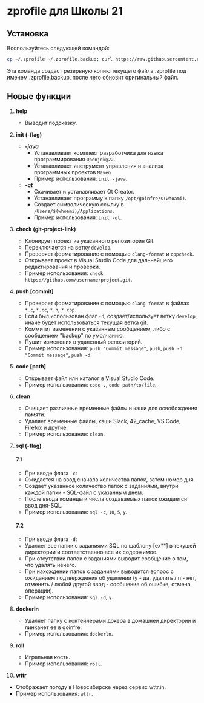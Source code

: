 # zprofile для Школы 21

## Установка

Воспользуйтесь следующей командой:
```bash
cp ~/.zprofile ~/.zprofile.backup; curl https://raw.githubusercontent.com/macygabr/ZprofileForMac/main/.zprofile > ~/.zprofile && source ~/.zprofile
```
Эта команда создаст резервную копию текущего файла .zprofile под именем .zprofile.backup, после чего обновит оригинальный файл.

## Новые функции

1. **help**
   - Выводит подсказку.

2. **init (-flag)**
   -  ***-java***
      - Устанавливает комплект разработчика для языка программирования `Openjdk@22`.
      - Устанавливает инструмент управления и анализа программных проектов `Maven`
      - Пример использования: `init -java`.
   -  ***-qt***
      - Скачивает и устанавливает Qt Creator.
      - Устанавливает программу в папку `/opt/goinfre/$(whoami)`.
      - Создает символическую ссылку в `/Users/$(whoami)/Applications`.
      - Пример использования: `init -qt`.

3. **check (git-project-link)**
   - Клонирует проект из указанного репозитория Git.
   - Переключается на ветку `develop`.
   - Проверяет форматирование с помощью `clang-format` и `cppcheck`.
   - Открывает проект в Visual Studio Code для дальнейшего редактирования и проверки.
   - Пример использования: `check https://github.com/username/project.git`.


4. **push [commit]**
   - Проверяет форматирование с помощью `clang-format` в файлах `*.c`, `*.cc`, `*.h`, `*.cpp`.
   - Если был использован флаг `-d`, cоздает/использует ветку `develop`, иначе будет использоваться текущая ветка git.
   - Коммитит изменения с указанным сообщением, либо с сообщением "backup" по умолчанию.
   - Пушит изменения в удаленный репозиторий.
   - Пример использования: `push "Commit message"`, `push`, `push -d "Commit message"`, `push -d`.

5. **code [path]**
   - Открывает файл или каталог в Visual Studio Code.
   - Пример использования: `code .`, `code path/to/file`.

6. **clean**
   - Очищает различные временные файлы и кэши для освобождения памяти.
   - Удаляет временные файлы, кэши Slack, 42_cache, VS Code, Firefox и другие.
   - Пример использования: `clean`.

7. **sql (-flag)**

   #### 7.1
   - При вводе флага `-c`:
   - Ожидается на ввод сначала количества папок, затем номер дня.
   - Создает указанное количество папок с заданиями, внутри каждой папки - SQL-файл с указанным днем.
   - После ввода команды и числа создаваемых папок ожидается ввод дня-SQL.
   - Пример использования: `sql -c`, `10`, `5`, `y`.

   #### 7.2
   - При вводе флага `-d`:
   - Удаляет все папки с заданиями SQL по шаблону [ex**] в текущей директории и соответственно все их содержимое.
   - При отсутствии папок с заданиями выводит сообщение о том, что удалять нечего.
   - При нахождении папок с заданиями выводится вопрос с ожиданием подтверждения об удалении (y - да, удалить / n - нет, отменить / любой другой ввод - сообщение об ошибке, отмена операции).
   - Пример использования: `sql -d`, `y`.

8. **dockerln**
   - Удаляет папку с контейнерами докера в домашней директории и линканет ее в goinfre.
   - Пример использования: `dockerln`.

9. **roll**
   - Игральная кость.
   - Пример использования: `roll`.

10. **wttr**
   - Отображает погоду в Новосибирске через сервис wttr.in.
   - Пример использования: `wttr`.

